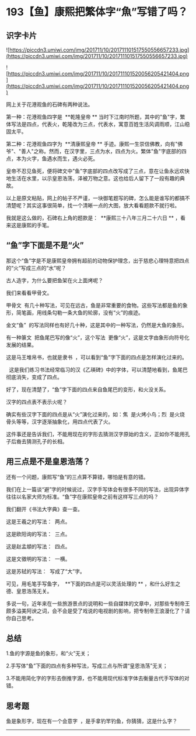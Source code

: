 # 193【鱼】康熙把繁体字“魚”写错了吗？

## 识字卡片

![https://piccdn3.umiwi.com/img/201711/10/201711101517550556657233.jpg](https://piccdn3.umiwi.com/img/201711/10/201711101517550556657233.jpg)

![https://piccdn3.umiwi.com/img/201711/10/201711101520056205421404.png](https://piccdn3.umiwi.com/img/201711/10/201711101520056205421404.png)

网上关于花港观鱼的石碑有两种说法。

第一种：花港观鱼四字是  **乾隆皇帝 ** 当时下江南时所题，其中的"鱼"字，繁体写法是四点，代表火，乾隆改为三点，代表水，寓意百姓生活风调雨顺，江山稳固太平。

第二种：花港观鱼四字为  **清康熙皇帝 ** 手迹。康熙一生崇信佛教，向有"佛爷"、"善人"之称。然而，在汉字里，三点为水，四点为火。繁体"鱼"字底部的四点，本为火字，鱼遇水而生，遇火必死。

皇帝不忍见鱼死，便将碑文中"鱼"字底部的四点改写成了三点，意在让鱼永远欢快地生活在水里，以示皇恩浩荡，泽被万物之意。这也给后人留下了一段有趣的典故。

以上是原文粘贴，网上的帖子不严谨，一块御笔题写的碑，怎么能是谁写的都搞不清楚呢？其实这事很简单，找一个清晰一点的大图，放大看看题款不就行啦。

我就是这么做的，石碑右上角的题款是：  **康熙三十八年三月二十六日 ** ，看来这是康熙的手笔。

## “鱼”字下面是不是“火”

那这个“鱼”字是不是康熙皇帝拥有超前的动物保护理念，出于慈悲心理特意把四点的“火”写成三点的“水”呢？

古人造字，为什么要把鱼架在火上面烤呢？

我们来看看甲骨文。

甲骨文  有几十种写法，可见在远古，鱼是非常重要的食物。这些写法都是鱼的象形，简笔画，用线条勾勒一条大鱼的轮廓，没有“火”的痕迹。

金文“鱼”  的写法同样也有好几十种，这是其中的一种写法，仍然是大鱼的象形。

有一种篆文  把鱼尾巴写的像“火”，这个写法  更像“火”，这是文字由象形向符号化发展的结果。

这是马王堆帛书，也就是隶书  ，可以看到“鱼”字下面的四点是怎样演化过来的。

  这是我们练习书法经常临习的汉《乙瑛碑》中的字体，可以清楚地看到，鱼尾巴彻底消失，变成了四点。

好了，现在清楚了，“鱼”字下面的四点来自鱼尾巴的变形，和火没关系。

汉字的四点表不表示火呢？

确实有些汉字下面的四点是从“火”演化过来的，如：焦  是火烤小鸟；烈  是火烧骨头等等，汉字逐渐抽象化，用四点代表了火。

这件事还是告诉我们，不能用现在的字形去猜测汉字原始的含义，正如你不能用孔子后裔去猜测孔子的长相。

## 用三点是不是皇恩浩荡？

还有一个问题，康熙写“鱼”的三点算不算错，哪怕是有意的错。

我们在上一篇谈“避”字的时候说过，汉字手写体会有很多不同的写法，出现异体字往往以名家大师为标准。“鱼”字在康熙皇帝之前有这样写三点的吗？

我们翻开《书法大字典》查一查。

这是王羲之的写法：  两点。

这是欧阳询的写法：  三点。

这是赵孟頫的写法：  四点。

这是文徵明的写法：  一横。

这是苏轼的写法：  写成了“大”字。

可见，用毛笔手写鱼字，  **下面的四点是可以灵活处理的 ** ，和什么好生之德、皇恩浩荡无关。

多说一句，近年来在一些旅游景点的说明和一些自媒体的文章中，对那些专制帝王颇多溢美阿谀之词，会不会是受了戏说的电视剧的影响，把专制帝王浪漫化了？请你自己思考。

## 总结

1.鱼的字源是鱼的象形，和“火”无关；

2.手写体“鱼”下面的四点有多种写法，写成三点与所谓“皇恩浩荡”无关；

3.不能用简化字的字形去倒推字源，也不能用现代标准字体去衡量古代手写体的对错。

## 思考题

鱼是象形字，现在有一个会意字  ，是手拿钓竿钓鱼，你猜猜，这是什么字？

---
